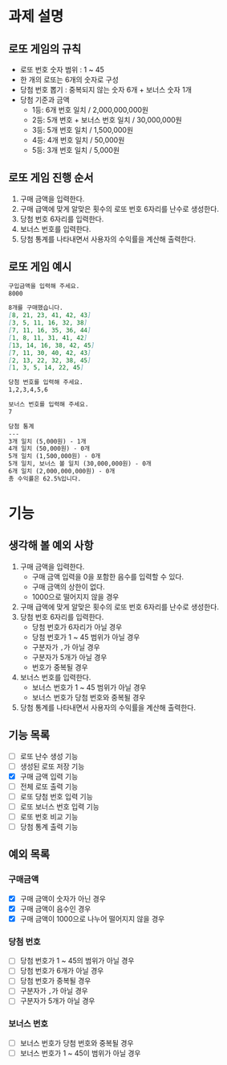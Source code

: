 # 과제 설명

## 로또 게임의 규칙

- 로또 번호 숫자 범위 : 1 ~ 45
- 한 개의 로또는 6개의 숫자로 구성
- 당첨 번호 뽑기 : 중복되지 않는 숫자 6개 + 보너스 숫자 1개
- 당첨 기준과 금액
    - 1등: 6개 번호 일치 / 2,000,000,000원
    - 2등: 5개 번호 + 보너스 번호 일치 / 30,000,000원
    - 3등: 5개 번호 일치 / 1,500,000원
    - 4등: 4개 번호 일치 / 50,000원
    - 5등: 3개 번호 일치 / 5,000원

## 로또 게임 진행 순서

1. 구매 금액을 입력한다.
2. 구매 급액에 맞게 알맞은 횟수의 로또 번호 6자리를 난수로 생성한다.
3. 당첨 번호 6자리를 입력한다.
4. 보너스 번호를 입력한다.
5. 당첨 통계를 나타내면서 사용자의 수익률을 계산해 출력한다.

## 로또 게임 예시

```markdown
구입금액을 입력해 주세요.
8000

8개를 구매했습니다.
[8, 21, 23, 41, 42, 43] 
[3, 5, 11, 16, 32, 38] 
[7, 11, 16, 35, 36, 44] 
[1, 8, 11, 31, 41, 42] 
[13, 14, 16, 38, 42, 45] 
[7, 11, 30, 40, 42, 43] 
[2, 13, 22, 32, 38, 45] 
[1, 3, 5, 14, 22, 45]

당첨 번호를 입력해 주세요.
1,2,3,4,5,6

보너스 번호를 입력해 주세요.
7

당첨 통계
---
3개 일치 (5,000원) - 1개
4개 일치 (50,000원) - 0개
5개 일치 (1,500,000원) - 0개
5개 일치, 보너스 볼 일치 (30,000,000원) - 0개
6개 일치 (2,000,000,000원) - 0개
총 수익률은 62.5%입니다.
```

# 기능

## 생각해 볼 예외 사항

1. 구매 금액을 입력한다.
    - 구매 금액 입력을 0을 포함한 음수를 입력할 수 있다.
    - 구매 금액의 상한이 없다.
    - 1000으로 떨어지지 않을 경우
2. 구매 급액에 맞게 알맞은 횟수의 로또 번호 6자리를 난수로 생성한다.
3. 당첨 번호 6자리를 입력한다.
    - 당첨 번호가 6자리가 아닐 경우
    - 당첨 번호가 1 ~ 45 범위가 아닐 경우
    - 구분자가 `,`가 아닐 경우
    - 구분자가 5개가 아닐 경우
    - 번호가 중복될 경우
4. 보너스 번호를 입력한다.
    - 보너스 번호가 1 ~ 45 범위가 아닐 경우
    - 보너스 번호가 당첨 번호와 중복될 경우
5. 당첨 통계를 나타내면서 사용자의 수익률을 계산해 출력한다.

## 기능 목록

- [ ] 로또 난수 생성 기능
- [ ] 생성된 로또 저장 기능
- [x] 구매 금액 입력 기능
- [ ] 전체 로또 출력 기능
- [ ] 로또 당첨 번호 입력 기능
- [ ] 로또 보너스 번호 입력 기능
- [ ] 로또 번호 비교 기능
- [ ] 당첨 통계 출력 기능

## 예외 목록

### 구매금액

- [x] 구매 금액이 숫자가 아닌 경우
- [x] 구매 금액이 음수인 경우
- [x] 구매 금액이 1000으로 나누어 떨어지지 않을 경우

### 당첨 번호

- [ ] 당첨 번호가 1 ~ 45의 범위가 아닐 경우
- [ ] 당첨 번호가 6개가 아닐 경우
- [ ] 당첨 번호가 중복될 경우
- [ ] 구분자가 `,`가 아닐 경우
- [ ] 구분자가 5개가 아닐 경우

### 보너스 번호

- [ ] 보너스 번호가 당첨 번호와 중복될 경우
- [ ] 보너스 번호가 1 ~ 45이 범위가 아닐 경우